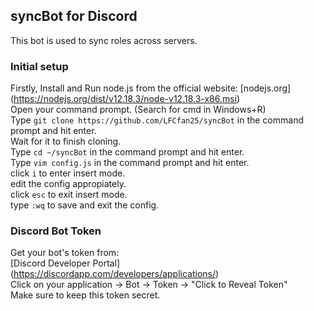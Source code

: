 ## syncBot for Discord ##

This bot is used to sync roles across servers.

### Initial setup ###

 Firstly, Install and Run node.js from the official website: [nodejs.org] (https://nodejs.org/dist/v12.18.3/node-v12.18.3-x86.msi)    
 Open your command prompt. (Search for cmd in Windows+R)  
 Type `git clone https://github.com/LFCfan25/syncBot` in the command prompt and hit enter.  
 Wait for it to finish cloning.  
 Type `cd ~/syncBot` in the command prompt and hit enter.  
 Type `vim config.js` in the command prompt and hit enter.  
 click `i` to enter insert mode.  
 edit the config appropiately.  
 click `esc` to exit insert mode.  
 type `:wq` to save and exit the config.  


### Discord Bot Token ###

 Get your bot's token from:  
 [Discord Developer Portal] (https://discordapp.com/developers/applications/)  
 Click on your application -> Bot -> Token -> "Click to Reveal Token"  
 Make sure to keep this token secret.  

